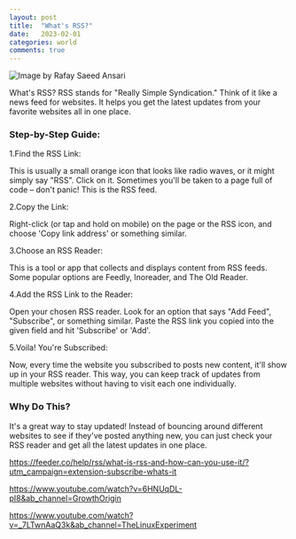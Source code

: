 ```yaml
---
layout: post
title:  "What's RSS?"
date:   2023-02-01
categories: world
comments: true
---
```



![Image by Rafay Saeed Ansari](https://wpmayor.com/wp-content/uploads/2016/02/rss-40674_960_720.png)

What's RSS?
RSS stands for "Really Simple Syndication." Think of it like a news feed for websites. It helps you get the latest updates from your favorite websites all in one place.

### Step-by-Step Guide:

1.Find the RSS Link:

This is usually a small orange icon that looks like radio waves, or it might simply say "RSS". Click on it. Sometimes you'll be taken to a page full of code – don't panic! This is the RSS feed.

2.Copy the Link:

Right-click (or tap and hold on mobile) on the page or the RSS icon, and choose 'Copy link address' or something similar.

3.Choose an RSS Reader:

This is a tool or app that collects and displays content from RSS feeds. Some popular options are Feedly, Inoreader, and The Old Reader.

4.Add the RSS Link to the Reader:

Open your chosen RSS reader. Look for an option that says "Add Feed", "Subscribe", or something similar.
Paste the RSS link you copied into the given field and hit 'Subscribe' or 'Add'.

5.Voila! You're Subscribed:

Now, every time the website you subscribed to posts new content, it'll show up in your RSS reader. This way, you can keep track of updates from multiple websites without having to visit each one individually.

### Why Do This?
It's a great way to stay updated! Instead of bouncing around different websites to see if they've posted anything new, you can just check your RSS reader and get all the latest updates in one place.


https://feeder.co/help/rss/what-is-rss-and-how-can-you-use-it/?utm_campaign=extension-subscribe-whats-it

https://www.youtube.com/watch?v=6HNUqDL-pI8&ab_channel=GrowthOrigin

https://www.youtube.com/watch?v=_7LTwnAaQ3k&ab_channel=TheLinuxExperiment

